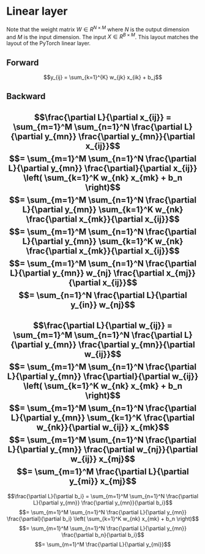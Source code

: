 # Linear layer
Note that the weight matrix $W \in R^{N \times M}$ where $N$ is the output dimension and $M$ is the input dimension. The input $X \in R^{B \times M}$. This layout matches the layout of the PyTorch linear layer.

## Forward
$$y_{ij} = \sum_{k=1}^{K} w_{jk} x_{ik} + b_j$$

## Backward
<!-- x -->
$$\frac{\partial L}{\partial x_{ij}} = \sum_{m=1}^M \sum_{n=1}^N \frac{\partial L}{\partial y_{mn}} \frac{\partial y_{mn}}{\partial x_{ij}}$$
$$= \sum_{m=1}^M \sum_{n=1}^N \frac{\partial L}{\partial y_{mn}} \frac{\partial}{\partial x_{ij}} \left( \sum_{k=1}^K w_{nk} x_{mk} + b_n \right)$$
$$= \sum_{m=1}^M \sum_{n=1}^N \frac{\partial L}{\partial y_{mn}} \sum_{k=1}^K w_{nk} \frac{\partial x_{mk}}{\partial x_{ij}}$$
$$= \sum_{m=1}^M \sum_{n=1}^N \frac{\partial L}{\partial y_{mn}} \sum_{k=1}^K w_{nk} \frac{\partial x_{mk}}{\partial x_{ij}}$$
$$= \sum_{m=1}^M \sum_{n=1}^N \frac{\partial L}{\partial y_{mn}} w_{nj} \frac{\partial x_{mj}}{\partial x_{ij}}$$
$$= \sum_{n=1}^N \frac{\partial L}{\partial y_{in}} w_{nj}$$
---
<!-- w -->
$$\frac{\partial L}{\partial w_{ij}} = \sum_{m=1}^M \sum_{n=1}^N \frac{\partial L}{\partial y_{mn}} \frac{\partial y_{mn}}{\partial w_{ij}}$$
$$= \sum_{m=1}^M \sum_{n=1}^N \frac{\partial L}{\partial y_{mn}} \frac{\partial}{\partial w_{ij}} \left( \sum_{k=1}^K w_{nk} x_{mk} + b_n \right)$$
$$= \sum_{m=1}^M \sum_{n=1}^N \frac{\partial L}{\partial y_{mn}} \sum_{k=1}^K \frac{\partial w_{nk}}{\partial w_{ij}} x_{mk}$$
$$= \sum_{m=1}^M \sum_{n=1}^N \frac{\partial L}{\partial y_{mn}} \frac{\partial w_{nj}}{\partial w_{ij}} x_{mj}$$
$$= \sum_{m=1}^M \frac{\partial L}{\partial y_{mi}} x_{mj}$$
---
<!-- b -->
$$\frac{\partial L}{\partial b_i} = \sum_{m=1}^M \sum_{n=1}^N \frac{\partial L}{\partial y_{mn}} \frac{\partial y_{mn}}{\partial b_i}$$
$$= \sum_{m=1}^M \sum_{n=1}^N \frac{\partial L}{\partial y_{mn}} \frac{\partial}{\partial b_i} \left( \sum_{k=1}^K w_{nk} x_{mk} + b_n \right)$$
$$= \sum_{m=1}^M \sum_{n=1}^N \frac{\partial L}{\partial y_{mn}} \frac{\partial b_n}{\partial b_i}$$
$$= \sum_{m=1}^M \frac{\partial L}{\partial y_{mi}}$$
